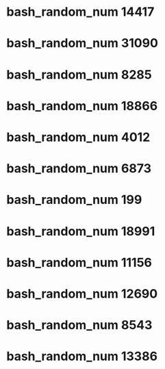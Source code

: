 # bash_random_num 14417
# bash_random_num 31090
# bash_random_num 8285
# bash_random_num 18866
# bash_random_num 4012
# bash_random_num 6873
# bash_random_num 199
# bash_random_num 18991
# bash_random_num 11156
# bash_random_num 12690
# bash_random_num 8543
# bash_random_num 13386
